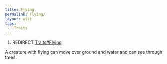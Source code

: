 ```yaml
---
title: Flying
permalink: Flying/
layout: wiki
tags:
 -  Traits
---
```


1.  REDIRECT [Traits\#Flying](/keeperrl_wiki/Traits#Flying "wikilink")

A creature with flying can move over ground and water and can see
through trees.
